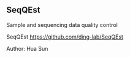 
SeqQEst
---------

Sample and sequencing data quality control


SeqQEst  https://github.com/ding-lab/SeqQEst

Author: Hua Sun
